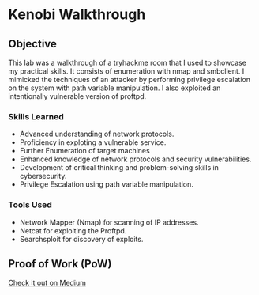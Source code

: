 # Kenobi Walkthrough

## Objective

This lab was a walkthrough of a tryhackme room that I used to showcase my practical skills. It consists of enumeration with nmap and smbclient. I mimicked the techniques of an attacker by performing privilege escalation on the system with path variable manipulation. I also exploited an intentionally vulnerable version of proftpd.

### Skills Learned

- Advanced understanding of network protocols.
- Proficiency in exploting a vulnerable service.
- Further Enumeration of target machines
- Enhanced knowledge of network protocols and security vulnerabilities.
- Development of critical thinking and problem-solving skills in cybersecurity.
- Privilege Escalation using path variable manipulation.

### Tools Used

- Network Mapper (Nmap) for scanning of IP addresses.
- Netcat for exploiting the Proftpd.
- Searchsploit for discovery of exploits.

## Proof of Work (PoW)
<a href="https://medium.com/@davebig4l/tryhackme-kenobi-walkthrough-fbc3d70cd913">Check it out on Medium</a>
